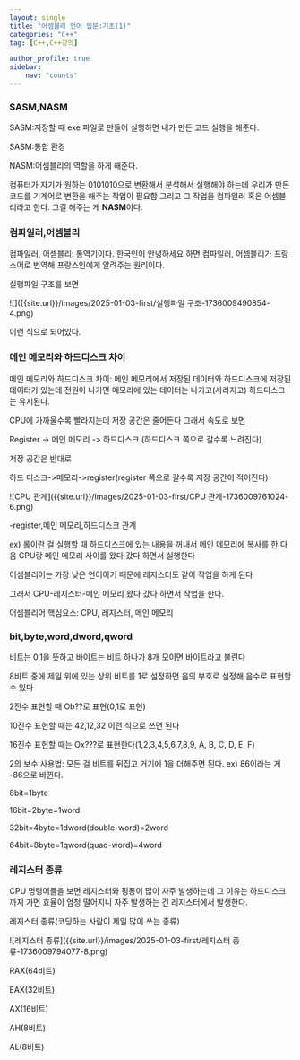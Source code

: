 ```yaml
---
layout: single
title: "어셈블리 언어 입문:기초(1)"
categories: "C++"
tag: [C++,C++강의]

author_profile: true
sidebar:
    nav: "counts"
---
```

### SASM,NASM

SASM:저장할 때 exe 파일로 만들어 실행하면 내가 만든 코드 실행을 해준다.

SASM:통합 환경

NASM:어셈블리의 역할을 하게 해준다.

컴퓨터가 자기가 원하는 0101010으로 변환해서 분석해서 실행해야 하는데 우리가 만든 코드를 기계어로 변환을 해주는 작업이 필요함 그리고 그 작업을 컴파일러 혹은 어셈블리라고 한다. 그걸 해주는 게 **NASM**이다.

### 컴파일러,어셈블리

컴파일러, 어셈블리: 통역기이다. 한국인이 안녕하세요 하면 컴파일러, 어셈블리가 프랑스어로 번역해 프랑스인에게 알려주는 원리이다.

실행파일 구조를 보면

![]({{site.url}}/images/2025-01-03-first/실행파일 구조-1736009490854-4.png)

이런 식으로 되어있다.

### 메인 메모리와 하드디스크 차이

메인 메모리와 하드디스크 차이: 메인 메모리에서 저장된 데이터와 하드디스크에 저장된 데이터가 있는데 전원이 나가면 메모리에 있는 데이터는 나가고(사라지고) 하드디스크는 유지된다.



CPU에 가까울수록 빨라지는데 저장 공간은 줄어든다 그래서 속도로 보면 

Register -> 메인 메모리 -> 하드디스크 (하드디스크 쪽으로 갈수록 느려진다)

저장 공간은 반대로

하드 디스크->메모리->register(register 쪽으로 갈수록 저장 공간이 적어진다)

![CPU 관계]({{site.url}}/images/2025-01-03-first/CPU 관계-1736009761024-6.png)

-register,메인 메모리,하드디스크 관계



ex) 롤이란 걸 실행할 때 하드디스크에 있는 내용을 꺼내서 메인 메모리에 복사를 한 다음 CPU랑 메인 메모리 사이를 왔다 갔다 하면서 실행한다



어셈블리어는 가장 낮은 언어이기 때문에 레지스터도 같이 작업을 하게 된다

그래서 CPU-레지스터-메인 메모리 왔다 갔다 하면서 작업을 한다.



어셈블리어 핵심요소: CPU, 레지스터, 메인 메모리



### bit,byte,word,dword,qword

비트는 0,1을 뜻하고 바이트는 비트 하나가 8개 모이면 바이트라고 불린다

8비트 중에 제일 위에 있는 상위 비트를 1로 설정하면 음의 부호로 설정해 음수로 표현할 수 있다



2진수 표현할 때 Ob??로 표현(0,1로 표현)

10진수 표현할 때는 42,12,32 이런 식으로 쓰면 된다

16진수 표현할 때는 Ox???로 표현한다(1,2,3,4,5,6,7,8,9, A, B, C, D, E, F)

2의 보수 사용법: 모든 걸 비트를 뒤집고 거기에 1을 더해주면 된다. ex) 86이라는 게 -86으로 바뀐다.



8bit=1byte

16bit=2byte=1word

32bit=4byte=1dword(double-word)=2word

64bit=8byte=1qword(quad-word)=4word

### 레지스터 종류

CPU 명령어들을 보면 레지스터와 핑퐁이 많이 자주 발생하는데 그 이유는 하드디스크까지 가면 효율이 엄청 떨어지니 자주 발생하는 건 레지스터에서 발생한다.



레지스터 종류(코딩하는 사람이 제일 많이 쓰는 종류)

![레지스터 종류]({{site.url}}/images/2025-01-03-first/레지스터 종류-1736009794077-8.png)

RAX(64비트)

EAX(32비트)

AX(16비트)

AH(8비트)

AL(8비트)
